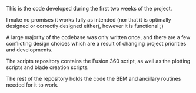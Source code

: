 This is the code developed during the first two weeks of the project.

I make no promises it works fully as intended (nor that it is optimally designed or correctly designed either), however it is functional ;)

A large majority of the codebase was only written once, and there are a few conflicting design choices which are a result of changing project priorities and developments.

The scripts repository contains the Fusion 360 script, as well as the plotting scripts and blade creation scripts.

The rest of the repository holds the code the BEM and ancillary routines needed for it to work.

